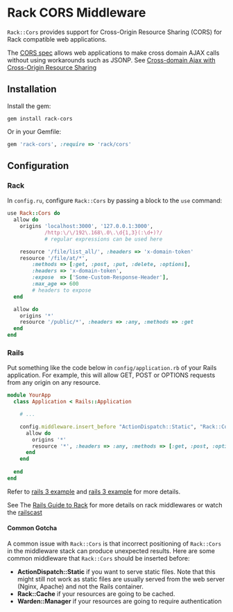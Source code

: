 # Rack CORS Middleware

`Rack::Cors` provides support for Cross-Origin Resource Sharing (CORS) for Rack compatible web applications.  

The [CORS spec](http://www.w3.org/TR/cors/) allows web applications to make cross domain AJAX calls without using workarounds such as JSONP. See [Cross-domain Ajax with Cross-Origin Resource Sharing](http://www.nczonline.net/blog/2010/05/25/cross-domain-ajax-with-cross-origin-resource-sharing/)

## Installation

Install the gem:

`gem install rack-cors`

Or in your Gemfile:

```ruby
gem 'rack-cors', :require => 'rack/cors'
```


## Configuration

### Rack

In `config.ru`, configure `Rack::Cors` by passing a block to the `use` command:

```ruby
use Rack::Cors do
  allow do
    origins 'localhost:3000', '127.0.0.1:3000',
            /http:\/\/192\.168\.0\.\d{1,3}(:\d+)?/
            # regular expressions can be used here

    resource '/file/list_all/', :headers => 'x-domain-token'
    resource '/file/at/*',
        :methods => [:get, :post, :put, :delete, :options],
        :headers => 'x-domain-token',
        :expose  => ['Some-Custom-Response-Header'],
        :max_age => 600
        # headers to expose
  end

  allow do
    origins '*'
    resource '/public/*', :headers => :any, :methods => :get
  end
end
```

### Rails
Put something like the code below in `config/application.rb` of your Rails application. For example, this will allow GET, POST or OPTIONS requests from any origin on any resource.

```ruby
module YourApp
  class Application < Rails::Application

    # ...

    config.middleware.insert_before "ActionDispatch::Static", "Rack::Cors" do
      allow do
        origins '*'
        resource '*', :headers => :any, :methods => [:get, :post, :options]
      end
    end
      
  end
end
```
Refer to [rails 3 example](https://github.com/cyu/rack-cors/tree/master/examples/rails3) and [rails 3 example](https://github.com/cyu/rack-cors/tree/master/examples/rails4) for more details.

See The [Rails Guide to Rack](http://guides.rubyonrails.org/rails_on_rack.html) for more details on rack middlewares or watch the [railscast](http://railscasts.com/episodes/151-rack-middleware.)

#### Common Gotcha

A common issue with `Rack::Cors` is that incorrect positioning of `Rack::Cors` in the middleware stack can produce unexpected results.  Here are some common middleware that `Rack::Cors` should be inserted before:

* **ActionDispatch::Static** if you want to serve static files.  Note that this might still not work as static files are usually served from the web server (Nginx, Apache) and not the Rails container.
* **Rack::Cache** if your resources are going to be cached.
* **Warden::Manager** if your resources are going to require authentication

